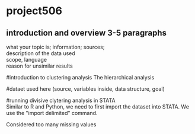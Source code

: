 # project506
 ## introduction and overview  3-5 paragraphs
 what your topic is; information; sources; <br />
 description of the data used <br />
 scope, language <br />
 reason for unsimilar results <br />
 
#introduction to clustering analysis
The hierarchical analysis 

#dataet used here 
(source, variables inside, data structure, goal)

#running divisive clytering analysis in STATA\
Similar to R and Python, we need to first import the dataset into STATA. We use the "import delimited" command.

Considered too many missing values 
